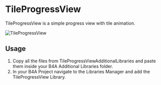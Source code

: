 # TileProgressView

TileProgressView is a simple progress view with tile animation.

![TileProgressView](https://i.imgur.com/LMSprCp.png)

## Usage
1. Copy all the files from TileProgressViewAdditionalLibraries and paste them inside your B4A Additional Libraries folder.
2. In your B4A Project navigate to the Libraries Manager and add the TileProgressView Library.
